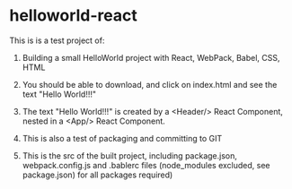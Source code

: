 # helloworld-react

This is is a test project of:

1) Building a small HelloWorld project with React, WebPack, Babel, CSS, HTML

2) You should be able to download, and click on index.html and see the text "Hello World!!!"

3) The text "Hello World!!!" is created by a &lt;Header/&gt; React Component, nested in a &lt;App/&gt; React Component.

3) This is also a test of packaging and committing to GIT

4) This is the src of the built project, including package.json, webpack.config.js and .bablerc files (node_modules excluded, see package.json) for all packages required)
